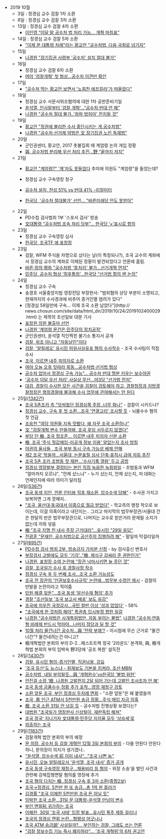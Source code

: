 * 2019 10월
    * 3일 : 정경심 교수 검찰 1차 소환
    * 8일 : 정경심 교수 검찰 3차 소환
    * 13일 : 정경심 교수 검찰 4차 소환
        * [이인영 “이달 말 공수처 법 처리 가능… 개혁 마침표”](https://news.naver.com/main/read.nhn?mode=LSD&mid=sec&sid1=100&oid=005&aid=0001248413)
    * 14일 : 정경심 교수 검찰 5차 소환
        * ["이제 문 대통령 차례"라는 황교안 "공수처법, 다음 국회로 넘기자"](https://news.naver.com/main/read.nhn?mode=LSD&mid=sec&sid1=100&oid=047&aid=0002243412)
    * 15일 
        * [나경원 "장기집권 사령부 '공수처' 설치 절대 불가"](https://news.naver.com/main/read.nhn?mode=LSD&mid=sec&sid1=100&oid=014&aid=0004309910)
    * 16일 
        * 정경심 교수 검찰 6차 소환
        * [여야 '검찰개혁' 첫 협상…공수처 이견만 확인](https://news.naver.com/main/read.nhn?mode=LSD&mid=sec&sid1=161&oid=422&aid=0000396987)
    * 17일
        * ["공수처 막는 황교안 보면서 '노회찬 에프킬라'가 떠올랐다"](https://news.naver.com/main/read.nhn?mode=LSD&mid=sec&sid1=100&oid=047&aid=0002243707)
    * 18일 
        * 정경심 교수 사문서위조혐의에 대한 1차 공판준비기일
        * [윤석열, 인사말부터 ‘검찰 개혁’…”공수처 반대 안 해”](https://news.naver.com/main/read.nhn?mode=LSD&mid=sec&sid1=102&oid=056&aid=0010754275)
        * [나경원 "공수처 절대 불가..'좌파 법피아' 천지될 것"](https://news.naver.com/main/read.nhn?mode=LSD&mid=sec&sid1=100&oid=014&aid=0004312049)
    * 19일
        * [황교안 "정권에 불리한 수사 중단시키는 게 공수처법"](https://news.naver.com/main/read.nhn?mode=LSD&mid=sec&sid1=100&oid=022&aid=0003406902)
        * [나경원 "공수처·선거제 악법은 文 장기집권 노린 독재법"](https://news.naver.com/main/read.nhn?mode=LSD&mid=sec&sid1=100&oid=003&aid=0009514046)
    * 20일
        * 군인권센터, 황교안, 2017 촛불집회 때 계엄령 논의 개입 정황     
        * [與, 공수처법 분리해 우선 처리 추진…野 “끝까지 저지”](https://news.naver.com/main/read.nhn?mode=LSD&mid=sec&sid1=100&oid=056&aid=0010754949)
    * 21일 
        * [황교안 "계엄령?" '계'자도 못들었다](https://www.edaily.co.kr/news/read?newsId=03614566622655544&mediaCodeNo=257) 추미애 의원도 "계엄령"을 들었는데?
              
        * 정경심 교수 구속영장 청구
        * [공수처 설치, 찬성 51% vs 반대 41% -리얼미터](https://news.naver.com/main/read.nhn?mode=LSD&mid=sec&sid1=100&oid=001&aid=0011157492)
        * [한국당, '공수처 절대불가' 선언... "바른미래당 안도 못받아"](https://news.naver.com/main/read.nhn?mode=LSD&mid=sec&sid1=100&oid=047&aid=0002244188)
    * 22일
        * PD수첩 검사범죄 1부 '스포서 검사' 방송
        * [文대통령 “공수처법 조속 처리 당부”… 한국당 ‘×’표시로 항의](https://news.naver.com/main/read.nhn?mode=LSD&mid=sec&sid1=100&oid=020&aid=0003248623)
    * 23일 
        * 정경심 교수 구속영장 심사
        * [한국당, 조국TF 에 표창장](https://news.joins.com/article/23611403)
    * 23일 
        * 검찰, WFM 주식을 차명으로 샀다는 날(이 특정되나?), 조국 교수의 계좌에서 정경심 교수의 계좌로 이체된 정황이 발견되었다고 언론에 흘림.
        * [바른·정의·평화 "공수처법 '先처리' 불가…선거개혁 먼저"](https://news.naver.com/main/read.nhn?mode=LSD&mid=sec&sid1=100&oid=002&aid=0002108124)
        * [민주당, 공수처 협상 ‘최후통첩’…한국당 “선거법 합의 땐 논의”](https://news.naver.com/main/read.nhn?mode=LSD&mid=sec&sid1=100&oid=028&aid=0002472296)
    * 24일
        * 정경심 교수 구속
        * 송경호 서울중앙지법 영장전담 부장판사: "범죄혐의 상당 부분이 소명되고, 현재까지의 수사경과에 비추어 증거인멸 염려가 있다"
        * [정경심 58일만에 구속… 이제 조국 소환 남았다"](http:// news.chosun.com/site/data/html_dir/2019/10/24/2019102400029.html) 는 제목의 조선일보 대문 기사
        * [표창원 의원 불출마 선언](https://www.facebook.com/cwpyo/posts/3366885406685508)
        * [나경원 '계엄령 문건은 민주당의 정치공작'](https://news.v.daum.net/v/20191024114802308)
        * 군인권센터, 윤석열 직인찍힌 불기소 통지서 공개
        * [검찰, 위조 아니고 "자동날인"이다](https://news.v.daum.net/v/20191024154602502?f=m)
        * [검찰, '알릴레오' 유시민 허위사실유포 혐의 수사착수](https://news.naver.com/main/read.nhn?mode=LPOD&mid=sec&oid=001&aid=0011167149&isYeonhapFlash=Y&rc=N) - 조국 수사팀이 직접 수사
        * [조국, 이르면 내주 피의자로 소환](https://news.naver.com/main/read.nhn?mode=LSD&mid=shm&sid1=102&oid=022&aid=0003408381)
        * [여야 오늘 오후 잇따라 회동...공수처법·선거법 협상](https://news.naver.com/main/read.nhn?mode=LSD&mid=sec&sid1=100&oid=052&aid=0001357203)
        * [공수처 없어서 정경심 구속 가능”… 공수처 반대 명분 키우는 보수야권](https://news.naver.com/main/read.nhn?mode=LSD&mid=sec&sid1=100&oid=469&aid=0000433793)
        * ['공수처 이달 우선 처리' 사실상 무산…야3당 "선거법 먼저"](https://news.naver.com/main/read.nhn?mode=LSD&mid=sec&sid1=100&oid=437&aid=0000222591)
        * [대검, 경찰이 수사한 모든 사건을 검찰이 검토해야 하고, 경찰청장과 지방경찰청장은 행정경찰에 불과해 수사 업무에 관여해서는 안 된다](https://n.news.naver.com/article/016/0001593974?lfrom=facebook)
    * 25일([1342건](https://search.naver.com/search.naver?&where=news&query=%EC%A1%B0%EA%B5%AD&sm=tab_pge&sort=0&photo=0&field=0&reporter_article=&pd=3&ds=2019.10.25&de=2019.10.25&docid=&nso=so:r,p:from20191025to20191025,a:all&mynews=0&cluster_rank=483&start=1&refresh_start=0))
        * [조국 5촌조카 측 "덧씌웠단 정경심쪽 주장..너무 화나"](https://news.v.daum.net/v/20191025160802684) - 검찰이 시키드나?
        * [정경심 교수, 구속 후 첫 소환…조국 '연결고리' 조사할 듯](https://news.naver.com/main/read.nhn?mode=LPOD&mid=sec&oid=001&aid=0011168336&isYeonhapFlash=Y&rc=N) - 뇌물수수 혐의 첫 언급
        * [조응천 "여당 의원들 지옥 맛봤다, 왜 자꾸 조국 소환하나"](https://news.naver.com/main/read.nhn?mode=LSD&mid=sec&sid1=100&oid=025&aid=0002947760)
        * [文 "검찰개혁 변수 만들까봐, 조국 후임 서두르지 않겠다"](https://news.naver.com/main/read.nhn?mode=LSD&mid=sec&sid1=100&oid=025&aid=0002947756)
        * [부담 던 檢, 조국 정조준… 이르면 내주 피의자 신분 소환](https://news.naver.com/main/read.nhn?mode=LSD&mid=sec&sid1=102&oid=022&aid=0003408574)
        * [檢, 조국 ‘주식 헐값매입-미공개 정보 이용’ 알았는지 조사 방침](https://news.naver.com/main/read.nhn?mode=LSD&mid=sec&sid1=102&oid=020&aid=0003249167)
        * [야권의 율사들 , 조국 부부 동시 구속 가능성 배제 안해](https://news.naver.com/main/read.nhn?mode=LSD&mid=sec&sid1=100&oid=119&aid=0002359966)
        * [제2 조국’ 막을까…서울대, 논문표절 심사 단축·휴직시 급여 차등 추진](https://news.naver.com/main/read.nhn?mode=LSD&mid=sec&sid1=102&oid=023&aid=0003482505)
        * [조국 5촌 조카 조범동 첫 재판…'수사기록 열람' 두고 공방](https://news.naver.com/main/read.nhn?mode=LSD&mid=sec&sid1=102&oid=008&aid=0004298513)
        * [정경심 영장발부 결정타는 본인 직접 녹음한 녹취파일](http://www.donga.com/news/article/all/20191025/98061285/1) - 조범동과 WFM "얼마까지 오르냐", "언제 샀느냐" - 누가 샀는지, 언제 샀는지, 저 대화는 언제인지에 따라 의미가 달라짐
    * 26일([536건](https://search.naver.com/search.naver?where=news&query=%EC%A1%B0%EA%B5%AD&sm=tab_opt&sort=0&photo=0&field=0&reporter_article=&pd=3&ds=2019.10.26&de=2019.10.26&docid=&nso=so%3Ar%2Cp%3Afrom20191026to20191026%2Ca%3Aall&mynews=0&refresh_start=0&related=0))
        * [조국 동생 지인, 언론 인터뷰 직후 재소환, 압수수색 당해”](http://www.gobalnews.com/news/articleView.html?idxno=28757) - 수사권 가지고 보복하면 그게 깡패지..
        * ["조국, 울산대·동국대서 이중으로 월급 받았다"](https://news.naver.com/main/read.nhn?mode=LSD&mid=sec&sid1=102&oid=023&aid=0003482620) - 학교측의 행정 착오로 보이는데, 이걸 의혹이라고 내던지는.. 그리고 마지막의 법무부장관/서울대 건은 한달의 반은 법무부장관으로, 나머지는 교수로 받은거라 문제될 소지가 없는데 끼워 넣음
        * [檢 "조국 지명 전 내사 주장 근거대라"…유시민 "29일 응답"](https://news.naver.com/main/read.nhn?mode=LSD&mid=sec&sid1=102&oid=009&aid=0004451902)
        * [전광훈 “문재인, 공수처법으로 공산주의 집행하려 해”](https://news.naver.com/main/read.nhn?mode=LSD&mid=sec&sid1=100&oid=081&aid=0003038699) - 말일까 막걸리일까
    * 27일[[695건](https://search.naver.com/search.naver?where=news&query=%EC%A1%B0%EA%B5%AD&sm=tab_opt&sort=0&photo=0&field=0&reporter_article=&pd=3&ds=2019.10.27&de=2019.10.27&docid=&nso=so%3Ar%2Cp%3Afrom20191027to20191027%2Ca%3Aall&mynews=0&refresh_start=0&related=0))
        * [PD수첩 검사 범죄 2부, 방송금지 가처분 신청](https://www.facebook.com/dreamy0001/posts/2848678751843848) - by 검사출신 변호사
        * [부장검사 고발에도 모두 '기각'.."檢, 제식구 감싸라 준 권한인가"](https://news.v.daum.net/v/20191027050131295?f=m)
        * [나경원, 표창장 수여 논란에 "장관 낙마시키면 늘 주던 것"](https://news.v.daum.net/v/20191027124020509)
        * [검찰, 조국일가 수사 후 경찰사정 착수](http://www.mhj21.com/125223?fbclid=IwAR1ySZ0TYGYEu3xWoHAybSM3yY6YK1e1Qhq2CLv3fdAVWP-BbwRiSWIw4L4)
        * [정경심 구속 후 두 번째 조사…조국 소환 가능성도](https://news.naver.com/main/read.nhn?mode=LSD&mid=sec&sid1=102&oid=422&aid=0000398489)
        * [조국 전 장관의 '인권보호수사규칙' 논란에…법무부 수정안 제시](https://news.naver.com/main/read.nhn?mode=LSD&mid=sec&sid1=102&oid=001&aid=0011172087) - 검찰의 반발을 논란이라고 적어줌
        * [민원 해결 뒷돈”…조국 동생 ‘알선수재 혐의’ 추가](https://news.naver.com/main/read.nhn?mode=LSD&mid=sec&sid1=102&oid=449&aid=0000180121)
        * [경찰 "조선일보 '조국 보고서 배포' 보도 유감"](https://news.naver.com/main/read.nhn?mode=LSD&mid=sec&sid1=102&oid=006&aid=0000099410)
        * [조국에 치우친 국정감사...국민 절반 이상 '성과 없었다'](http://www.daejonilbo.com/news/newsitem.asp?pk_no=1393322) - 58%
        * ["조국에게 한 것처럼 해야" 특권층 입시부정 향한 일갈](https://news.naver.com/main/read.nhn?mode=LSD&mid=sec&sid1=102&oid=047&aid=0002244825)
        * [나경원 “공수처법은 사개특위법안, 자동 부의는 불법”](https://news.naver.com/main/read.nhn?mode=LSD&mid=sec&sid1=100&oid=056&aid=0010757378), [나경원 “공수처·연동형 비례제 반드시 막아야…나머지 정당과 딜 할 것”](https://news.naver.com/main/read.nhn?mode=LSD&mid=sec&sid1=100&oid=028&aid=0002472639)
        * [10월 처리 물건너간 공수처…與 ‘전략 부재’?](https://news.naver.com/main/read.nhn?mode=LSD&mid=sec&sid1=100&oid=056&aid=0010757392) - 이시점에 무슨 근거로 "물건너간"? 물건네려는건 아니고?
        * 檢개혁법안 본회의 부의 D-2…패스트트랙 정국 '2라운드' 본격화, 與, 檢개혁법 본회의 부의 임박속 野3당에 '공조 복원' 설득전
    * 28일([1430건](https://search.naver.com/search.naver?where=news&query=%EC%A1%B0%EA%B5%AD&sm=tab_opt&sort=0&photo=0&field=0&reporter_article=&pd=3&ds=2019.10.28&de=2019.10.28&docid=&nso=so%3Ar%2Cp%3Afrom20191028to20191028%2Ca%3Aall&mynews=0&refresh_start=0&related=0))
        * [검찰, 유시민 혐의-증거인멸, 직권남용, 강요](https://news.v.daum.net/v/20191028163341773)
        * ['조국 등산'도 뉴스냐 - 취재보도 기본을 지켜라, 조선·MBN](http://www.idomin.com/news/articleView.html?idxno=711236)
        * [공수처법, 내일 부의될듯…與 '개혁완수'vs한국당 '불법·위헌'](https://news.naver.com/main/read.nhn?mode=LPOD&mid=sec&oid=001&aid=0011174277&isYeonhapFlash=Y&rc=N)
        * [안진걸 소장 '檢, 나경원 고발한지 2달 되어 가는데 고발인 조사조차 안 해'](https://news.v.daum.net/v/20191028113416257)
        * [조국 동생 금품수수 정황 추가 포착…영장 재청구 검토](https://news.naver.com/main/read.nhn?mode=LSD&mid=sec&sid1=102&oid=001&aid=0011173861)
        * [소환 앞둔 조국, 부인 정경심 두차례 면회](https://news.naver.com/main/read.nhn?mode=LSD&mid=sec&sid1=102&oid=422&aid=0000398636) - "소환 앞둔"은 왜 붙였을까
        * [조국, 靑 인근 ATM서 5천만원 송금 정황…주식 매입 자금 의혹](https://news.naver.com/main/read.nhn?mode=LSD&mid=sec&sid1=102&oid=448&aid=0000285100)
        * [檢, 조국 소환 31일 안 넘길 듯](https://news.naver.com/main/read.nhn?mode=LSD&mid=sec&sid1=102&oid=014&aid=0004317432) - 공수처법 진행상황 보겠다는?
        * [대법원 "조국일가 영장판사 신상털이, 재판독립 해쳐"](https://news.naver.com/main/read.nhn?mode=LSD&mid=sec&sid1=102&oid=025&aid=0002948195)
        * [조국 정국’ 지나가자 文대통령·민주당 지지율 모두 ‘상승세’로](https://news.naver.com/main/read.nhn?mode=LSD&mid=sec&sid1=100&oid=022&aid=0003409220)
        * [외출하는 조국](https://news.naver.com/main/read.nhn?mode=LSD&mid=sec&sid1=102&oid=421&aid=0004273356)
    * 29일([1183건](https://search.naver.com/search.naver?where=news&query=%EC%A1%B0%EA%B5%AD&sm=tab_opt&sort=0&photo=0&field=0&reporter_article=&pd=3&ds=2019.10.29&de=2019.10.29&docid=&nso=so%3Ar%2Cp%3Afrom20191029to20191029%2Ca%3Aall&mynews=0&refresh_start=0&related=0))
        * 검찰개혁 법안 본회의 부의 예정
        * [문 의장, 공수처 등 검찰 개혁안 12월 3일 본회의 부의](https://news.naver.com/main/read.nhn?mode=LSD&mid=sec&sid1=100&oid=055&aid=0000768426) - 다들 안된다 안된다 하니, 문의장이 의지가 생기겠나..
        * ["윤석열, 압수수색 前 이미 내사"…"조국 나쁜 놈"](https://news.naver.com/main/read.nhn?mode=LSD&mid=sec&sid1=102&oid=214&aid=0000989771)
        * [유시민, 오늘 알릴레오서 '윤석열, 조국 내사' 증거 공개](https://news.naver.com/main/read.nhn?mode=LSD&mid=sec&sid1=100&oid=001&aid=0011174652)
        * [조국 동생 구속영장 재청구…채용비리 등 혐의](https://news.naver.com/main/read.nhn?mode=LSD&mid=sec&sid1=102&oid=422&aid=0000398811) - 위장 소송’을 벌인 사건과 관련해 강제집행면탈 혐의를 영장에 추가 
        * [조국 혐의 다지는 檢..정경심 구속 후 3차 소환(종합2보)](https://news.naver.com/main/read.nhn?mode=LSD&mid=sec&sid1=102&oid=014&aid=0004318022)
        * [조국→정경심, 5천만 원 또 송금…총 1억 원 흘러가](https://news.naver.com/main/read.nhn?mode=LSD&mid=sec&sid1=102&oid=449&aid=0000180205)
        * [김경률 "조국 이체한 5천만원 조국 돈 아닐 듯”](https://radio.ytn.co.kr/program/?f=2&id=65791&s_mcd=0214&s_hcd=01)
        * [임박한 조국 소환…31일 문 대통령-윤석열 만남이 변수](https://news.naver.com/main/read.nhn?mode=LSD&mid=sec&sid1=102&oid=057&aid=0001391771)
        * [부인 면회뒤 귀가하는 조국](https://news.naver.com/main/read.nhn?mode=LSD&mid=sec&sid1=100&oid=018&aid=0004502985)
        * [이해찬, 30일 '조국 사태' 입장 발표...유시민 폭주 제동 걸리나](http://www.m-i.kr/news/articleView.html?idxno=650193)
        * [조국의 정경심 면회 논란…형평성 어긋나나](https://search.naver.com/p/crd/rd?m=1&px=377&py=444&sx=377&sy=144&p=UkmXRsprvN8ssmcX2Jdssssss%2FG-058404&q=%EC%A1%B0%EA%B5%AD&ie=utf8&rev=1&ssc=tab.news.all&f=news&w=news&s=598TDn%2BmmgvRD9IqFaqjoA%3D%3D&time=1572367977663&a=nws*e.nav&r=74&i=88156f73_000000000000000000285171&u=https%3A%2F%2Fnews.naver.com%2Fmain%2Fread.nhn%3Fmode%3DLSD%26mid%3Dsec%26sid1%3D102%26oid%3D448%26aid%3D0000285171)
        * [조국 ATM 송금說’ 사실일까?... 부인하는 검찰, 그래도 쓰는 언론](http://www.ajunews.com/view/20191029141612474)
        * ["검찰 정보수집 기능 즉시 폐지하라"… '조국 개혁위'의 6차 권고안](http://www.newdaily.co.kr/site/data/html/2019/10/28/2019102800235.html)

